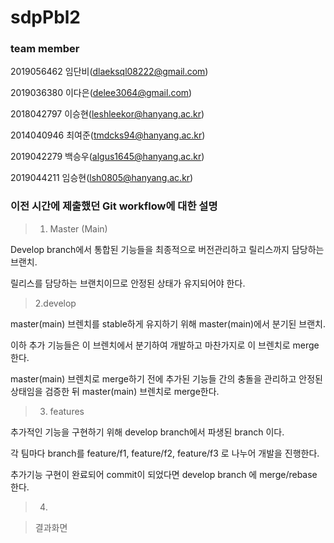 # sdpPbl2

### team member

2019056462 임단비(dlaeksql08222@gmail.com)

2019036380 이다은(delee3064@gmail.com)

2018042797 이승현(leshleekor@hanyang.ac.kr)

2014040946 최여준(tmdcks94@hanyang.ac.kr)

2019042279 백승우(algus1645@hanyang.ac.kr)

2019044211 임승현(lsh0805@hanyang.ac.kr)


### 이전 시간에 제출했던 Git workflow에 대한 설명

> 1. Master (Main)

Develop branch에서 통합된 기능들을 최종적으로 버전관리하고 릴리스까지 담당하는 브랜치.

릴리스를 담당하는 브랜치이므로 안정된 상태가 유지되어야 한다.

> 2.develop

master(main) 브렌치를 stable하게 유지하기 위해 master(main)에서 분기된 브랜치.

이하 추가 기능들은 이 브렌치에서 분기하여 개발하고 마찬가지로 이 브렌치로 merge한다.  

master(main) 브렌치로 merge하기 전에 추가된 기능들 간의 충돌을 관리하고 안정된 상태임을 검증한 뒤 master(main) 브렌치로 merge한다.

> 3. features

추가적인 기능을 구현하기 위해 develop branch에서 파생된  branch 이다.

각 팀마다 branch를 feature/f1, feature/f2, feature/f3 로 나누어 개발을 진행한다.

추가기능 구현이 완료되어 commit이 되었다면 develop branch 에 merge/rebase 한다.

> 4.




> 결과화면
